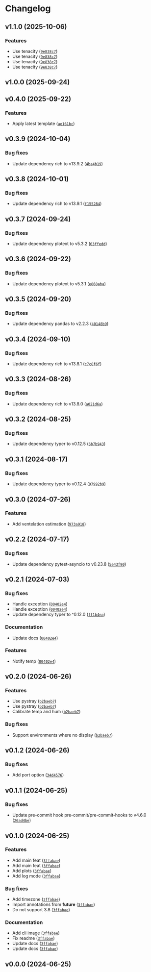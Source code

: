 # Changelog

## v1.1.0 (2025-10-06)

### Features

- Use tenacity ([`9e838c7`](https://github.com/34j/ud-co2s/commit/9e838c7ee124c225ab39a8c90e585921dc649fcf))
- Use tenacity ([`9e838c7`](https://github.com/34j/ud-co2s/commit/9e838c7ee124c225ab39a8c90e585921dc649fcf))
- Use tenacity ([`9e838c7`](https://github.com/34j/ud-co2s/commit/9e838c7ee124c225ab39a8c90e585921dc649fcf))
- Use tenacity ([`9e838c7`](https://github.com/34j/ud-co2s/commit/9e838c7ee124c225ab39a8c90e585921dc649fcf))

## v1.0.0 (2025-09-24)

## v0.4.0 (2025-09-22)

### Features

- Apply latest template ([`ae161bc`](https://github.com/34j/ud-co2s/commit/ae161bcea84f3ddb33eb969f722ec47dd15a0bce))

## v0.3.9 (2024-10-04)

### Bug fixes

- Update dependency rich to v13.9.2 ([`4ba4b19`](https://github.com/34j/ud-co2s/commit/4ba4b19f8376ca56c74f27d40e96b8a2b60fc655))

## v0.3.8 (2024-10-01)

### Bug fixes

- Update dependency rich to v13.9.1 ([`f155284`](https://github.com/34j/ud-co2s/commit/f155284e0c388e56b54b965c6aecc0b05ff1c139))

## v0.3.7 (2024-09-24)

### Bug fixes

- Update dependency plotext to v5.3.2 ([`63ffedd`](https://github.com/34j/ud-co2s/commit/63ffedd35202ba9e2ec90042e67817a601d703a1))

## v0.3.6 (2024-09-22)

### Bug fixes

- Update dependency plotext to v5.3.1 ([`e868aba`](https://github.com/34j/ud-co2s/commit/e868aba1e3314531d56f6b4b9f71fa4934c8d95f))

## v0.3.5 (2024-09-20)

### Bug fixes

- Update dependency pandas to v2.2.3 ([`40148b9`](https://github.com/34j/ud-co2s/commit/40148b947b5d2dc88b41a90678bfb0d369cbcc14))

## v0.3.4 (2024-09-10)

### Bug fixes

- Update dependency rich to v13.8.1 ([`c7c8f6f`](https://github.com/34j/ud-co2s/commit/c7c8f6f439e0e4469b7593711efc023475c9ad11))

## v0.3.3 (2024-08-26)

### Bug fixes

- Update dependency rich to v13.8.0 ([`a021d6a`](https://github.com/34j/ud-co2s/commit/a021d6afb011744db4536ef0dad70001f541dc72))

## v0.3.2 (2024-08-25)

### Bug fixes

- Update dependency typer to v0.12.5 ([`6b7b943`](https://github.com/34j/ud-co2s/commit/6b7b9430ec93580be3053a894ea44f9fcc49ea2e))

## v0.3.1 (2024-08-17)

### Bug fixes

- Update dependency typer to v0.12.4 ([`97992b9`](https://github.com/34j/ud-co2s/commit/97992b9ea5c17420d5c4ddc93f23a1cddc984859))

## v0.3.0 (2024-07-26)

### Features

- Add ventelation estimation ([`973a918`](https://github.com/34j/ud-co2s/commit/973a9187d0aca3dc4391569616222dc40dbc410b))

## v0.2.2 (2024-07-17)

### Bug fixes

- Update dependency pytest-asyncio to v0.23.8 ([`5e43f90`](https://github.com/34j/ud-co2s/commit/5e43f909e6d6dc793246ddf53ea55bd95f6f8e52))

## v0.2.1 (2024-07-03)

### Bug fixes

- Handle exception ([`00402e4`](https://github.com/34j/ud-co2s/commit/00402e48693a7fe2bbfcc1f31b2c87c9306bf48a))
- Handle exception ([`00402e4`](https://github.com/34j/ud-co2s/commit/00402e48693a7fe2bbfcc1f31b2c87c9306bf48a))
- Update dependency typer to ^0.12.0 ([`ff1b4ea`](https://github.com/34j/ud-co2s/commit/ff1b4eabab15f3e7ce88c9d5c03fbc1b67539149))

### Documentation

- Update docs ([`00402e4`](https://github.com/34j/ud-co2s/commit/00402e48693a7fe2bbfcc1f31b2c87c9306bf48a))

### Features

- Notify temp ([`00402e4`](https://github.com/34j/ud-co2s/commit/00402e48693a7fe2bbfcc1f31b2c87c9306bf48a))

## v0.2.0 (2024-06-26)

### Features

- Use pystray ([`b2baeb7`](https://github.com/34j/ud-co2s/commit/b2baeb755354980396793fb1e0e331acc5452e40))
- Use pystray ([`b2baeb7`](https://github.com/34j/ud-co2s/commit/b2baeb755354980396793fb1e0e331acc5452e40))
- Calibrate temp and hum ([`b2baeb7`](https://github.com/34j/ud-co2s/commit/b2baeb755354980396793fb1e0e331acc5452e40))

### Bug fixes

- Support environments where no display ([`b2baeb7`](https://github.com/34j/ud-co2s/commit/b2baeb755354980396793fb1e0e331acc5452e40))

## v0.1.2 (2024-06-26)

### Bug fixes

- Add port option ([`34d4576`](https://github.com/34j/ud-co2s/commit/34d45769bc571d6215d693cc248282d7482bdac1))

## v0.1.1 (2024-06-25)

### Bug fixes

- Update pre-commit hook pre-commit/pre-commit-hooks to v4.6.0 ([`26ad4be`](https://github.com/34j/ud-co2s/commit/26ad4be974460a499d9a891dbd37a6dd099c1508))

## v0.1.0 (2024-06-25)

### Features

- Add main feat ([`3ffabae`](https://github.com/34j/ud-co2s/commit/3ffabae683cab891bdf537fc74d63f5385c1c1bd))
- Add main feat ([`3ffabae`](https://github.com/34j/ud-co2s/commit/3ffabae683cab891bdf537fc74d63f5385c1c1bd))
- Add plots ([`3ffabae`](https://github.com/34j/ud-co2s/commit/3ffabae683cab891bdf537fc74d63f5385c1c1bd))
- Add log mode ([`3ffabae`](https://github.com/34j/ud-co2s/commit/3ffabae683cab891bdf537fc74d63f5385c1c1bd))

### Bug fixes

- Add timezone ([`3ffabae`](https://github.com/34j/ud-co2s/commit/3ffabae683cab891bdf537fc74d63f5385c1c1bd))
- Import annotations from __future__ ([`3ffabae`](https://github.com/34j/ud-co2s/commit/3ffabae683cab891bdf537fc74d63f5385c1c1bd))
- Do not support 3.8 ([`3ffabae`](https://github.com/34j/ud-co2s/commit/3ffabae683cab891bdf537fc74d63f5385c1c1bd))

### Documentation

- Add cli image ([`3ffabae`](https://github.com/34j/ud-co2s/commit/3ffabae683cab891bdf537fc74d63f5385c1c1bd))
- Fix readme ([`3ffabae`](https://github.com/34j/ud-co2s/commit/3ffabae683cab891bdf537fc74d63f5385c1c1bd))
- Update docs ([`3ffabae`](https://github.com/34j/ud-co2s/commit/3ffabae683cab891bdf537fc74d63f5385c1c1bd))
- Update docs ([`3ffabae`](https://github.com/34j/ud-co2s/commit/3ffabae683cab891bdf537fc74d63f5385c1c1bd))

## v0.0.0 (2024-06-25)

